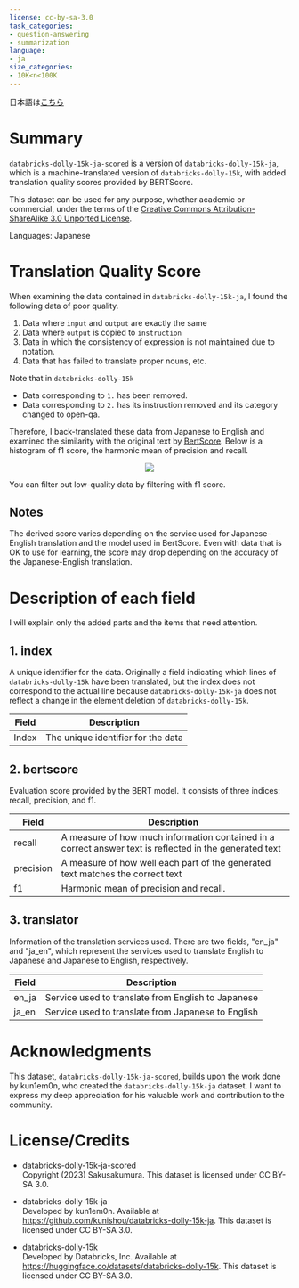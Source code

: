 ```yaml
---
license: cc-by-sa-3.0
task_categories:
- question-answering
- summarization
language:
- ja
size_categories:
- 10K<n<100K
---
```

日本語は[こちら](README.md)

# Summary

`databricks-dolly-15k-ja-scored` is a version of `databricks-dolly-15k-ja`, which is a machine-translated version of `databricks-dolly-15k`, with added translation quality scores provided by BERTScore.

This dataset can be used for any purpose, whether academic or commercial,  under the terms of the [Creative Commons Attribution-ShareAlike 3.0 Unported License](https://creativecommons.org/licenses/by-sa/3.0/legalcode).  
  
Languages: Japanese

# Translation Quality Score

When examining the data contained in `databricks-dolly-15k-ja`, I found the following data of poor quality.

1.  Data where `input` and `output` are exactly the same
2.  Data where `output` is copied to `instruction`
3.  Data in which the consistency of expression is not maintained due to notation.
4.  Data that has failed to translate proper nouns, etc.

Note that in `databricks-dolly-15k`
- Data corresponding to `1.` has been removed.
- Data corresponding to `2.` has its instruction removed and its category changed to open-qa.

Therefore, I back-translated these data from Japanese to English and examined the similarity with the original text by [BertScore](https://arxiv.org/abs/1904.09675).
Below is a histogram of f1 score, the harmonic mean of precision and recall.

<div align="center">
  <img src="https://media.githubusercontent.com/media/Sakusakumura/databricks-dolly-15k-ja-scored/e46aec8f9d2602e9e7c074674390263462534a9a/images/f1-score-full.png">
</div> 

You can filter out low-quality data by filtering with f1 score.

## Notes

The derived score varies depending on the service used for Japanese-English translation and the model used in BertScore.
Even with data that is OK to use for learning, the score may drop depending on the accuracy of the Japanese-English translation.


# Description of each field

I will explain only the added parts and the items that need attention.

## 1. index

A unique identifier for the data.
Originally a field indicating which lines of `databricks-dolly-15k` have been translated, but the index does not correspond to the actual line because `databricks-dolly-15k-ja` does not reflect a change in the element deletion of `databricks-dolly-15k`.

|Field|Description|
|--|--|
|Index|The unique identifier for the data|

## 2. bertscore

Evaluation score provided by the BERT model.
It consists of three indices: recall, precision, and f1.

|Field|Description|
|--|--|
|recall|A measure of how much information contained in a correct answer text is reflected in the generated text|
|precision|A measure of how well each part of the generated text matches the correct text|
|f1|Harmonic mean of precision and recall.|

## 3. translator

Information of the translation services used.
There are two fields, "en_ja" and "ja_en", which represent the services used to translate English to Japanese and Japanese to English, respectively.

|Field|Description|
|--|--|
|en_ja|Service used to translate from English to Japanese|
|ja_en|Service used to translate from Japanese to English|

# Acknowledgments

This dataset, `databricks-dolly-15k-ja-scored`, builds upon the work done by kun1em0n, who created the `databricks-dolly-15k-ja` dataset. I want to express my deep appreciation for his valuable work and contribution to the community.

# License/Credits

- databricks-dolly-15k-ja-scored  
Copyright (2023) Sakusakumura. This dataset is licensed under CC BY-SA 3.0.

- databricks-dolly-15k-ja  
Developed by kun1em0n. Available at https://github.com/kunishou/databricks-dolly-15k-ja. This dataset is licensed under CC BY-SA 3.0.

- databricks-dolly-15k  
Developed by Databricks, Inc. Available at https://huggingface.co/datasets/databricks-dolly-15k. This dataset is licensed under CC BY-SA 3.0.